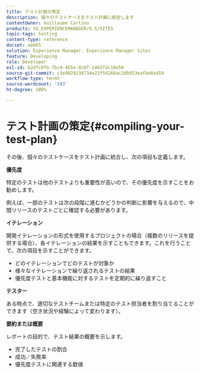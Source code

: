```yaml
---
title: テスト計画の策定
description: 個々のテストケースをテスト計画に統合します
contentOwner: Guillaume Carlino
products: SG_EXPERIENCEMANAGER/6.5/SITES
topic-tags: testing
content-type: reference
docset: aem65
solution: Experience Manager, Experience Manager Sites
feature: Developing
role: Developer
exl-id: b2dfc8fb-7bc4-4b5e-8c8f-1463fdc18e50
source-git-commit: c3e9029236734e22f5d266ac26b923eafbe0a459
workflow-type: tm+mt
source-wordcount: '193'
ht-degree: 100%

---
```


# テスト計画の策定{#compiling-your-test-plan}

その後、個々のテストケースをテスト計画に統合し、次の項目も定義します。

**優先度**

特定のテストは他のテストよりも重要性が高いので、その優先度を示すことをお勧めします。

例えば、一部のテストは次の段階に進むかどうかの判断に影響を与えるので、中間リリースのテストごとに確認する必要があります。

**イテレーション**

開発イテレーションの形式を使用するプロジェクトの場合（複数のリリースを提供する場合）、各イテレーションの結果を示すこともできます。これを行うことで、次の項目を示すことができます。

* どのイテレーションでどのテストが対象か
* 様々なイテレーションで繰り返されるテストの結果
* 優先度テストと基本機能に対するテストを定期的に繰り返すこと

**テスター**

ある時点で、適切なテストチームまたは特定のテスト担当者を割り当てることができます（空き状況や経験によって変わります）。

**要約または概要**

レポートの目的で、テスト結果の概要を示します。

* 完了したテストの割合
* 成功／失敗率
* 優先度テストに関連する数値
